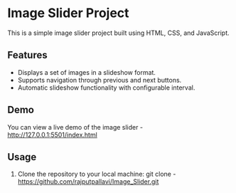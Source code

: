 # Image Slider Project
This is a simple image slider project built using HTML, CSS, and JavaScript.

## Features

- Displays a set of images in a slideshow format.
- Supports navigation through previous and next buttons.
- Automatic slideshow functionality with configurable interval.

## Demo

You can view a live demo of the image slider - http://127.0.0.1:5501/index.html

## Usage

1. Clone the repository to your local machine:
git clone - https://github.com/rajputpallavi/Image_Slider.git
